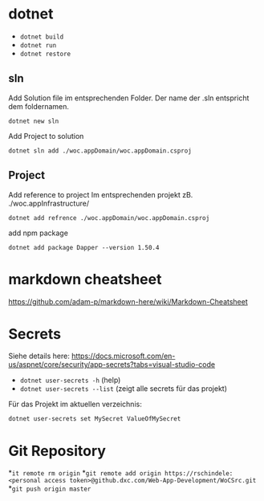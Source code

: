 # dotnet

* `dotnet build`
* `dotnet run`
* `dotnet restore`


## sln
Add Solution file
im entsprechenden Folder. Der name der <name>.sln entspricht dem foldernamen.

`dotnet new sln`

Add Project to solution 

`dotnet sln add ./woc.appDomain/woc.appDomain.csproj`

## Project
Add reference to project
Im entsprechenden projekt zB. ./woc.appInfrastructure/

`dotnet add refrence ./woc.appDomain/woc.appDomain.csproj`

add npm package

`dotnet add package Dapper --version 1.50.4`


# markdown cheatsheet
https://github.com/adam-p/markdown-here/wiki/Markdown-Cheatsheet


# Secrets
Siehe details here:
https://docs.microsoft.com/en-us/aspnet/core/security/app-secrets?tabs=visual-studio-code

* `dotnet user-secrets -h` (help)
* `dotnet user-secrets --list` (zeigt alle secrets für das projekt)



Für das Projekt im aktuellen verzeichnis:

`dotnet user-secrets set MySecret ValueOfMySecret`

# Git Repository
*`it remote rm origin`
*`git remote add origin https://rschindele:<personal access token>@github.dxc.com/Web-App-Development/WoCSrc.git`
*`git push origin master`


